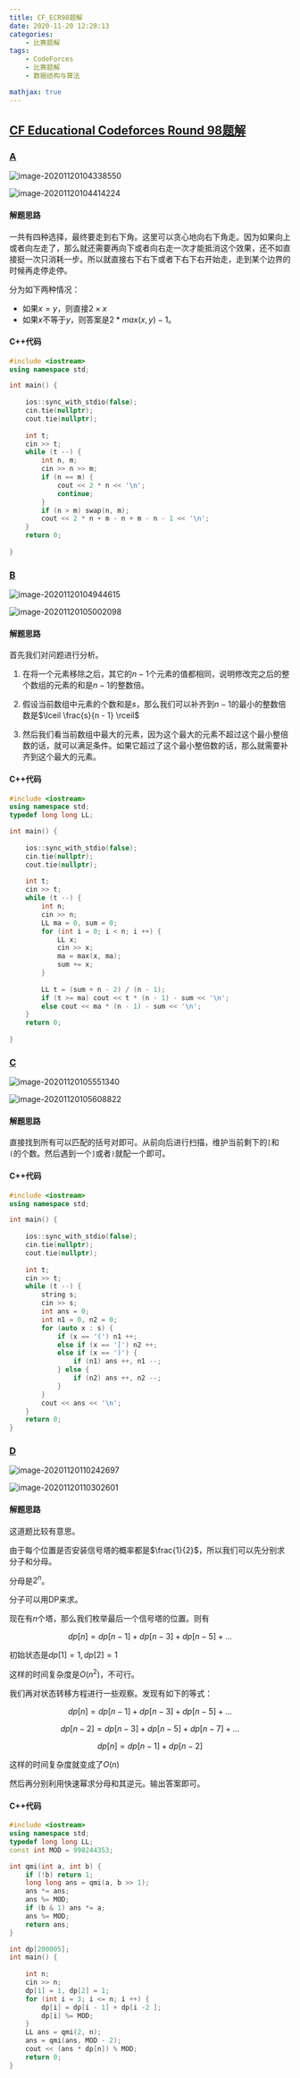 ```yaml
---
title: CF_ECR98题解
date: 2020-11-20 12:28:13
categories:
	- 比赛题解
tags:
	- CodeForces
	- 比赛题解
	- 数据结构与算法

mathjax: true
---
```


## [CF Educational Codeforces Round 98题解](https://codeforces.com/contest/1452)

### [A](https://codeforces.com/contest/1452/problem/A)

![image-20201120104338550](CF_ECR98题解/1.png)

![image-20201120104414224](CF_ECR98题解/2.png)

#### 解题思路

一共有四种选择，最终要走到右下角。这里可以贪心地向右下角走。因为如果向上或者向左走了，那么就还需要再向下或者向右走一次才能抵消这个效果，还不如直接挺一次只消耗一步。所以就直接右下右下或者下右下右开始走，走到某个边界的时候再走停走停。

分为如下两种情况：

- 如果$x = y$，则直接$2 \times x$
- 如果$x$不等于$y$，则答案是$2 * max(x, y) - 1$。

#### C++代码

```c++
#include <iostream>
using namespace std;

int main() {
	
	ios::sync_with_stdio(false);
	cin.tie(nullptr);
	cout.tie(nullptr);
	
	int t;
	cin >> t;
	while (t --) {
		int n, m;
		cin >> n >> m;
		if (n == m) {
			cout << 2 * n << '\n';
			continue;
		}
		if (n > m) swap(n, m);
		cout << 2 * n + m - n + m - n - 1 << '\n';
	}
	return 0;
	
}
```

### [B](https://codeforces.com/contest/1452/problem/B)

![image-20201120104944615](CF_ECR98题解/3.png)

![image-20201120105002098](CF_ECR98题解/4.png)

#### 解题思路

首先我们对问题进行分析。

1. 在将一个元素移除之后，其它的$n - 1$个元素的值都相同，说明修改完之后的整个数组的元素的和是$n - 1$的整数倍。

2. 假设当前数组中元素的个数和是$s$，那么我们可以补齐到$n - 1$的最小的整数倍数是$\lceil \frac{s}{n - 1} \rceil$
3. 然后我们看当前数组中最大的元素，因为这个最大的元素不超过这个最小整倍数的话，就可以满足条件。如果它超过了这个最小整倍数的话，那么就需要补齐到这个最大的元素。

#### C++代码

```c++
#include <iostream>
using namespace std;
typedef long long LL;

int main() {
	
	ios::sync_with_stdio(false);
	cin.tie(nullptr);
	cout.tie(nullptr);
	
	int t;
	cin >> t;
	while (t --) {
		int n;
		cin >> n;
		LL ma = 0, sum = 0;
		for (int i = 0; i < n; i ++) {
			LL x;
			cin >> x;
			ma = max(x, ma);
			sum += x;
		}
	
		LL t = (sum + n - 2) / (n - 1);
		if (t >= ma) cout << t * (n - 1) - sum << '\n';
		else cout << ma * (n - 1) - sum << '\n';
	}
	return 0;
	
}
```

### [C](https://codeforces.com/contest/1452/problem/C)

![image-20201120105551340](CF_ECR98题解/5.png)

![image-20201120105608822](CF_ECR98题解/6.png)

#### 解题思路

直接找到所有可以匹配的括号对即可。从前向后进行扫描，维护当前剩下的`[`和`(`的个数。然后遇到一个`]`或者`)`就配一个即可。

#### C++代码 

```c++
#include <iostream>
using namespace std;

int main() {
	
	ios::sync_with_stdio(false);
	cin.tie(nullptr);
	cout.tie(nullptr);
	
	int t;
	cin >> t;
	while (t --) {
		string s;
		cin >> s;
		int ans = 0;
		int n1 = 0, n2 = 0;
		for (auto x : s) {
			if (x == '(') n1 ++;
			else if (x == '[') n2 ++;
			else if (x == ')') {
				if (n1) ans ++, n1 --;
			} else {
				if (n2) ans ++, n2 --;
			}
		}
		cout << ans << '\n';
	}
	return 0;
}
```

### [D](https://codeforces.com/contest/1452/problem/D)

![image-20201120110242697](CF_ECR98题解/7.png)

![image-20201120110302601](CF_ECR98题解/8.png)

#### 解题思路

这道题比较有意思。

由于每个位置是否安装信号塔的概率都是$\frac{1}{2}$，所以我们可以先分别求分子和分母。

分母是$2^n$。

分子可以用DP来求。

现在有$n$个塔，那么我们枚举最后一个信号塔的位置。则有

$$dp[n] = dp[n - 1] + dp[n - 3] + dp[n - 5] + ...$$

初始状态是$dp[1] = 1, dp[2] = 1$

这样的时间复杂度是$O(n^2)$，不可行。

我们再对状态转移方程进行一些观察。发现有如下的等式：

$$dp[n] = dp[n - 1] + dp[n - 3] + dp[n - 5] + ...$$

$$dp[n - 2] = dp[n - 3] + dp[n - 5] + dp[n - 7] + ...$$

$$dp[n] = dp[n -1] + dp[n -2]$$

这样的时间复杂度就变成了$O(n)$

然后再分别利用快速幂求分母和其逆元。输出答案即可。

#### C++代码

```c++
#include <iostream>
using namespace std;
typedef long long LL;
const int MOD = 998244353;

int qmi(int a, int b) {
	if (!b) return 1;
	long long ans = qmi(a, b >> 1);
	ans *= ans;
	ans %= MOD;
	if (b & 1) ans *= a;
	ans %= MOD;
	return ans;
}

int dp[200005];
int main() {
	
	int n;
	cin >> n;
	dp[1] = 1, dp[2] = 1;
	for (int i = 3; i <= n; i ++) {
		dp[i] = dp[i - 1] + dp[i -2 ];
		dp[i] %= MOD;
	}
	LL ans = qmi(2, n);
	ans = qmi(ans, MOD - 2);
	cout << (ans * dp[n]) % MOD;
	return 0;
}
```

